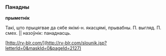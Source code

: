 ### Панадны
**прыметнік**

Такі, што прыцягвае да сябе якімі-н. якасцямі, прывабны. П. выгляд. П. смех. || назоўнік: панаднасць.

<a rel="author">[http://rv-blr.com/](http://rv-blr.com/slounik.jsp?letterId=0&maskId=0&pageId=2127)</a>
